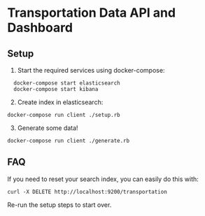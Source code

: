 # Transportation Data API and Dashboard

## Setup
1. Start the required services using docker-compose:

```
  docker-compose start elasticsearch
  docker-compose start kibana
```

2. Create index in elasticsearch:
```
docker-compose run client ./setup.rb
```

3. Generate some data!
```
docker-compose run client ./generate.rb
```

## FAQ
If you need to reset your search index, you can easily do this with:
```
curl -X DELETE http://localhost:9200/transportation
```

Re-run the setup steps to start over.

